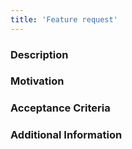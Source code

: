 ```yaml
---
title: 'Feature request'
---
```


### Description

### Motivation

### Acceptance Criteria

### Additional Information
